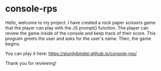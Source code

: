 # console-rps

Hello, welcome to my project.
I have created a rock paper scissors game that the player can play with the JS prompt() function. 
The player can review the game inside of the console and keep track of their score. 
This program greets the user and asks for the user's name. 
Then, the game begins. 

You can play it here: https://sturdybinder.github.io/console-rps/


Thank you for reviewing! 
